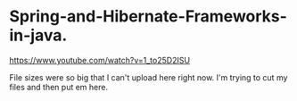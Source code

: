 Spring-and-Hibernate-Frameworks-in-java.
========================================

https://www.youtube.com/watch?v=1_to25D2ISU

File sizes were so big that I can't upload here right now. I'm trying to cut my files and then put em here.
